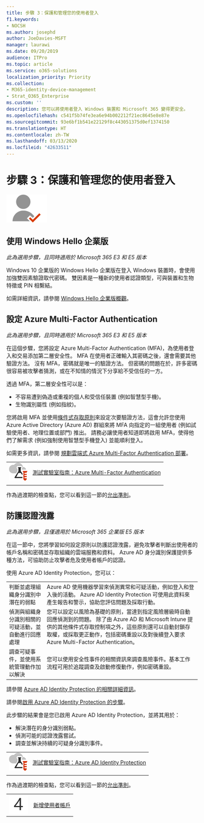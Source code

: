 ```yaml
---
title: 步驟 3：保護和管理您的使用者登入
f1.keywords:
- NOCSH
ms.author: josephd
author: JoeDavies-MSFT
manager: laurawi
ms.date: 09/20/2019
audience: ITPro
ms.topic: article
ms.service: o365-solutions
localization_priority: Priority
ms.collection:
- M365-identity-device-management
- Strat_O365_Enterprise
ms.custom: ''
description: 您可以將使用者登入 Windows 裝置和 Microsoft 365 變得更安全。
ms.openlocfilehash: c541f5b74fe3ea6e94b002212f21ec8645e8e87e
ms.sourcegitcommit: 93e6bf1b541e22129f8c443051375d0ef1374150
ms.translationtype: HT
ms.contentlocale: zh-TW
ms.lasthandoff: 03/13/2020
ms.locfileid: "42633511"
---
```

# <a name="step-3-secure-and-manage-your-user-sign-ins"></a>步驟 3：保護和管理您的使用者登入

![階段 2 - 身分識別](../media/deploy-foundation-infrastructure/identity_icon-small.png)


<a name="identity-windows-hello"></a>
## <a name="use-windows-hello-for-business"></a>使用 Windows Hello 企業版

*此為選用步驟，且同時適用於 Microsoft 365 E3 和 E5 版本*

Windows 10 企業版的 Windows Hello 企業版在登入 Windows 裝置時，會使用加強雙因素驗證取代密碼。 雙因素是一種新的使用者認證類型，可與裝置和生物特徵或 PIN 相繫結。

如需詳細資訊，請參閱 [ Windows Hello 企業版概觀](https://docs.microsoft.com/windows/security/identity-protection/hello-for-business/hello-overview)。


<a name="identity-mfa"></a>
## <a name="set-up-azure-multi-factor-authentication"></a>設定 Azure Multi-Factor Authentication

*此為選用步驟，且同時適用於 Microsoft 365 E3 和 E5 版本*

在這個步驟，您將設定 Azure Multi-Factor Authentication (MFA)，為使用者登入和交易添加第二層安全性。 MFA 在使用者正確輸入其密碼之後，還會需要其他驗證方法。 沒有 MFA，密碼就是唯一的驗證方法。 但密碼的問題在於，許多密碼很容易被攻擊者猜測，或在不知情的情況下分享給不受信任的一方。

透過 MFA，第二層安全性可以是：

- 不容易遭到偽造或重複的個人和受信任裝置 (例如智慧型手機)。
- 生物識別屬性 (例如指紋)。

您將啟用 MFA 並使用[條件式存取原則](https://docs.microsoft.com/azure/active-directory/authentication/howto-mfa-getstarted#enable-multi-factor-authentication-with-conditional-access)來設定次要驗證方法，這會允許您使用 Azure Active Directory (Azure AD) 群組來將 MFA 向指定的一組使用者 (例如試驗使用者、地理位置或部門) 推出。 請務必讓使用者知道即將啟用 MFA，使得他們了解需求 (例如強制使用智慧型手機登入) 並能順利登入。 

如需更多資訊，請參閱 [規劃雲端式 Azure Multi-Factor Authentication 部署](https://docs.microsoft.com/azure/active-directory/authentication/howto-mfa-getstarted)。

|||
|:-------|:-----|
|![Microsoft Cloud 的測試實驗室指南](../media/m365-enterprise-test-lab-guides/cloud-tlg-icon-small.png)| [測試實驗室指南：Azure Multi-Factor Authentication](multi-factor-authentication-microsoft-365-test-environment.md) |
|||

作為過渡期的檢查點，您可以看到這一節的[允出準則](identity-exit-criteria.md#crit-identity-mfa)。

<a name="identity-ident-prot"></a>
## <a name="protect-against-credential-compromise"></a>防護認證洩露

*此為選用步驟，且僅適用於 Microsoft 365 企業版 E5 版本*

在這一節中，您將學習如何設定原則以防護認證洩露，避免攻擊者判斷出使用者的帳戶名稱和密碼並存取組織的雲端服務和資料。 Azure AD 身分識別保護提供多種方法，可協助防止攻擊者危及使用者帳戶的認證。

使用 Azure AD Identity Protection，您可以：

|||
|:---------|:---------|
|判斷並處理組織身分識別中潛在的弱點|Azure AD 使用機器學習來偵測異常和可疑活動，例如登入和登入後的活動。 Azure AD Identity Protection 可使用此資料來產生報告和警示，協助您評估問題及採取行動。|
|偵測與組織身分識別相關的可疑活動，並自動進行回應處理|您可以設定以風險為基礎的原則，當達到指定風險層級時自動回應偵測到的問題。 除了由 Azure AD 和 Microsoft Intune 提供的其他條件式存取控制項之外，這些原則還可以自動封鎖存取權，或採取更正動作，包括密碼重設以及對後續登入要求 Azure Multi-Factor Authentication。|
|調查可疑事件，並使用系統管理動作加以解決|您可以使用安全性事件的相關資訊來調查風險事件。基本工作流程可用於追蹤調查及啟動修復動作，例如密碼重設。|

請參閱 [Azure AD Identity Protection 的相關詳細資訊](https://docs.microsoft.com/azure/active-directory/active-directory-identityprotection)。

請參閱[啟用 Azure AD Identity Protection 的步驟](https://docs.microsoft.com/azure/active-directory/active-directory-identityprotection-enable)。

此步驟的結果會是您已啟用 Azure AD Identity Protection，並將其用於：

- 解決潛在的身分識別弱點。
- 偵測可能的認證洩露嘗試。
- 調查並解決持續的可疑身分識別事件。

|||
|:-------|:-----|
|![Microsoft Cloud 的測試實驗室指南](../media/m365-enterprise-test-lab-guides/cloud-tlg-icon-small.png)| [測試實驗室指南：Azure AD Identity Protection](azure-ad-identity-protection-microsoft-365-test-environment.md) |
|||

作為過渡期的檢查點，您可以看到這一節的[允出準則](identity-exit-criteria.md#crit-identity-ident-prot)。

|||
|:-------|:-----|
|![步驟 4](../media/stepnumbers/Step4.png)| [新增使用者帳戶](identity-add-user-accounts.md) |
